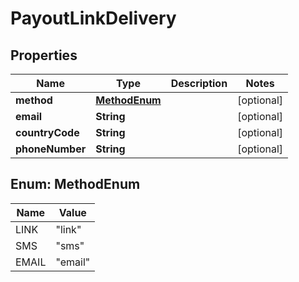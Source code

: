 

# PayoutLinkDelivery


## Properties

| Name | Type | Description | Notes |
|------------ | ------------- | ------------- | -------------|
|**method** | [**MethodEnum**](#MethodEnum) |  |  [optional] |
|**email** | **String** |  |  [optional] |
|**countryCode** | **String** |  |  [optional] |
|**phoneNumber** | **String** |  |  [optional] |



## Enum: MethodEnum

| Name | Value |
|---- | -----|
| LINK | &quot;link&quot; |
| SMS | &quot;sms&quot; |
| EMAIL | &quot;email&quot; |




